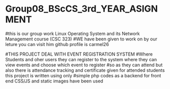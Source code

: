 # Group08_BScCS_3rd_YEAR_ASIGNMENT
#this is our group work Linux Operating System and its Network Management course (CSC 323)
#WE have been given to work on by our leture you can visit him github profile is carmel26

#THIS PROJECT DEAL WITH EVENT REGISTRATION SYSTEM
#Where Students and oher users they can register to the system where they can view events and choose which event to register
#so as they can attend but also there is attendance tracking and certificate given for attended students this project is written using only 
#simple php codes as a backend for front end CSS/JS and static images have been used
